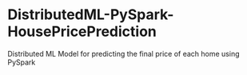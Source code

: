 # DistributedML-PySpark-HousePricePrediction
Distributed ML Model for predicting the final price of each home using PySpark
